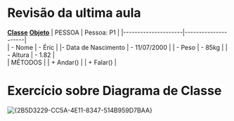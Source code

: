 # Revisão da ultima aula
<ins>**Classe**</ins>         <ins>**Objeto**</ins>
|       PESSOA        |       Pessoa: P1    |
|---------------------|---------------------|  
|      - Nome         |      - Éric         | 
|- Data de Nascimento |    - 11/07/2000     | 
|      - Peso         |      - 85kg         | 
|     - Altura        |       - 1.82        |  
|        MÉTODOS      |
|      + Andar()      |
|      + Falar()      |

# Exercício sobre Diagrama de Classe

![{2B5D3229-CC5A-4E11-8347-514B959D7BAA}](https://github.com/user-attachments/assets/1c5f7285-f9d5-4c20-adab-c6239d3be948)
